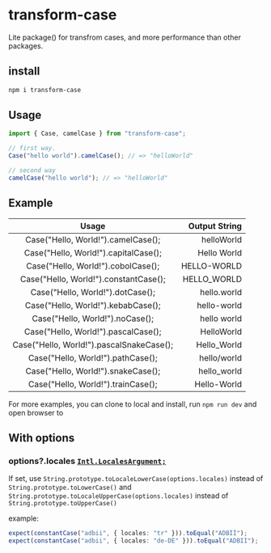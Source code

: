 # transform-case

<!-- English | [中文简体](README.cn.md) -->

Lite package() for transfrom cases, and more performance than other packages.

## install

```bash
npm i transform-case
```

## Usage

```typescript
import { Case, camelCase } from "transform-case";

// first way.
Case("hello world").camelCase(); // => "helloWorld"

// second way
camelCase("hello world"); // => "helloWorld"
```

## Example

|                  Usage                   | Output String |
| :--------------------------------------: | ------------: |
|    Case("Hello, World!").camelCase();    |    helloWorld |
|   Case("Hello, World!").capitalCase();   |   Hello World |
|    Case("Hello, World!").cobolCase();    |   HELLO-WORLD |
|  Case("Hello, World!").constantCase();   |   HELLO_WORLD |
|     Case("Hello, World!").dotCase();     |   hello.world |
|    Case("Hello, World!").kebabCase();    |   hello-world |
|     Case("Hello, World!").noCase();      |   hello world |
|   Case("Hello, World!").pascalCase();    |    HelloWorld |
| Case("Hello, World!").pascalSnakeCase(); |   Hello_World |
|    Case("Hello, World!").pathCase();     |   hello/world |
|    Case("Hello, World!").snakeCase();    |   hello_world |
|    Case("Hello, World!").trainCase();    |   Hello-World |

For more examples, you can clone to local and install, run `npm run dev` and open browser to

## With options

### options?.locales [`Intl.LocalesArgument;`](https://developer.mozilla.org/en-US/docs/Web/JavaScript/Reference/Global_Objects/Intl#locales_argument)

If set, use `String.prototype.toLocaleLowerCase(options.locales)` instead of `String.prototype.toLowerCase()` and `String.prototype.toLocaleUpperCase(options.locales)` instead of `String.prototype.toUpperCase()`

example:

```typescript
expect(constantCase("adbii", { locales: "tr" })).toEqual("ADBİİ");
expect(constantCase("adbii", { locales: "de-DE" })).toEqual("ADBII");
```
